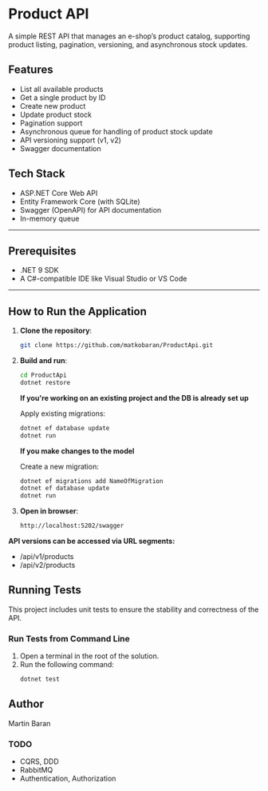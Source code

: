 ﻿# Product API

A simple REST API that manages an e-shop’s product catalog, supporting product listing, pagination, versioning, and asynchronous stock updates.

## Features

- List all available products
- Get a single product by ID
- Create new product
- Update product stock
- Pagination support
- Asynchronous queue for handling of product stock update
- API versioning support (v1, v2)  
- Swagger documentation

## Tech Stack

- ASP.NET Core Web API
- Entity Framework Core (with SQLite)
- Swagger (OpenAPI) for API documentation
- In-memory queue
---

## Prerequisites

- .NET 9 SDK
- A C#-compatible IDE like Visual Studio or VS Code

---

## How to Run the Application

1. **Clone the repository**:

   ```bash
   git clone https://github.com/matkobaran/ProductApi.git
   ```
2. **Build and run**:

   ```bash
   cd ProductApi
   dotnet restore
   ```

   **If you're working on an existing project and the DB is already set up** 

   Apply existing migrations:
   ```bash
   dotnet ef database update
   dotnet run
   ```

   **If you make changes to the model**
   
   Create a new migration: 
   ```bash
   dotnet ef migrations add NameOfMigration
   dotnet ef database update
   dotnet run
   ```
3. **Open in browser**:

   ```bash
   http://localhost:5202/swagger
   ```
**API versions can be accessed via URL segments:**
- /api/v1/products
- /api/v2/products

## Running Tests

This project includes unit tests to ensure the stability and correctness of the API.

### Run Tests from Command Line

1. Open a terminal in the root of the solution.
2. Run the following command:
	```bash
	dotnet test
	```

## Author
Martin Baran

### TODO
- CQRS, DDD
- RabbitMQ
- Authentication, Authorization